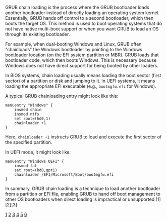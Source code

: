GRUB chain loading is the process where the GRUB bootloader loads another bootloader instead of directly loading an operating
system kernel. Essentially, GRUB hands off control to a second bootloader, which then boots the target OS. This method is
used to boot operating systems that do not have native multi-boot support or when you want GRUB to load an OS through its
existing bootloader.

For example, when dual-booting Windows and Linux, GRUB often "chainloads" the Windows bootloader by pointing to the Windows
bootloader location (on the EFI system partition or MBR). GRUB loads that bootloader code, which then boots Windows. This is
necessary because Windows does not have direct support for being booted by other loaders.

In BIOS systems, chain loading usually means loading the boot sector (first sector) of a partition or disk and jumping to it.
In UEFI systems, it means loading the appropriate EFI executable (e.g., `bootmgfw.efi` for Windows).

A typical GRUB chainloading entry might look like this:

```
menuentry "Windows" {
    insmod chain
    insmod ntfs
    set root=(hd0,1)
    chainloader +1
}
```

Here, `chainloader +1` instructs GRUB to load and execute the first sector of the specified partition.

In UEFI mode, it might look like:

```
menuentry "Windows UEFI" {
    insmod fat
    set root=(hd0,gpt1)
    chainloader /EFI/Microsoft/Boot/bootmgfw.efi
}
```

In summary, GRUB chain loading is a technique to load another bootloader from a partition or EFI file, enabling GRUB to hand
off boot management to other OS bootloaders when direct loading is impractical or unsupported.[1][2][3]

[1](https://wiki.archlinux.org/title/GRUB) [2](http://linux-training.be/sysadmin/ch14.html)
[3](https://www.gnu.org/software/grub/manual/grub/html_node/Chain_002dloading.html)
[4](https://bbs.archlinux.org/viewtopic.php?id=241693)
[5](https://blog.stefan-koch.name/2021/09/19/chainloading-ubuntu-grub2-from-archlinux-isolinux)
[6](https://www.gnu.org/software/grub/manual/grub/grub.html)
